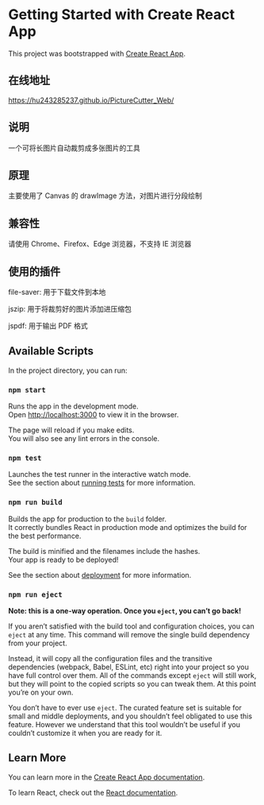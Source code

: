 # Getting Started with Create React App

This project was bootstrapped with [Create React App](https://github.com/facebook/create-react-app).

## 在线地址

https://hu243285237.github.io/PictureCutter_Web/

## 说明

一个可将长图片自动裁剪成多张图片的工具

## 原理

主要使用了 Canvas 的 drawImage 方法，对图片进行分段绘制

## 兼容性

请使用 Chrome、Firefox、Edge 浏览器，不支持 IE 浏览器

## 使用的插件

file-saver: 用于下载文件到本地

jszip: 用于将裁剪好的图片添加进压缩包

jspdf: 用于输出 PDF 格式

## Available Scripts

In the project directory, you can run:

### `npm start`

Runs the app in the development mode.\
Open [http://localhost:3000](http://localhost:3000) to view it in the browser.

The page will reload if you make edits.\
You will also see any lint errors in the console.

### `npm test`

Launches the test runner in the interactive watch mode.\
See the section about [running tests](https://facebook.github.io/create-react-app/docs/running-tests) for more information.

### `npm run build`

Builds the app for production to the `build` folder.\
It correctly bundles React in production mode and optimizes the build for the best performance.

The build is minified and the filenames include the hashes.\
Your app is ready to be deployed!

See the section about [deployment](https://facebook.github.io/create-react-app/docs/deployment) for more information.

### `npm run eject`

**Note: this is a one-way operation. Once you `eject`, you can’t go back!**

If you aren’t satisfied with the build tool and configuration choices, you can `eject` at any time. This command will remove the single build dependency from your project.

Instead, it will copy all the configuration files and the transitive dependencies (webpack, Babel, ESLint, etc) right into your project so you have full control over them. All of the commands except `eject` will still work, but they will point to the copied scripts so you can tweak them. At this point you’re on your own.

You don’t have to ever use `eject`. The curated feature set is suitable for small and middle deployments, and you shouldn’t feel obligated to use this feature. However we understand that this tool wouldn’t be useful if you couldn’t customize it when you are ready for it.

## Learn More

You can learn more in the [Create React App documentation](https://facebook.github.io/create-react-app/docs/getting-started).

To learn React, check out the [React documentation](https://reactjs.org/).
